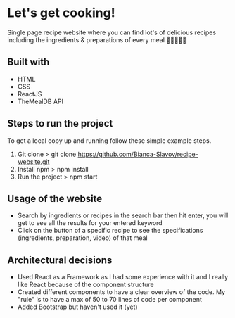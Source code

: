 # Let's get cooking!

Single page recipe website where you can find lot's of delicious recipes including the ingredients & preparations of every meal 🥕🥑🍅🌮🍝

## Built with

- HTML
- CSS
- ReactJS
- TheMealDB API

## Steps to run the project 
To get a local copy up and running follow these simple example steps.

1. Git clone > git clone https://github.com/Bianca-Slavov/recipe-website.git
2. Install npm > npm install
3. Run the project > npm start

## Usage of the website

- Search by ingredients or recipes in the search bar then hit enter, you will get to see all the results for your entered keyword
- Click on the button of a specific recipe to see the specifications (ingredients, preparation, video) of that meal 

## Architectural decisions

- Used React as a Framework as I had some experience with it and I really like React because of the component structure
- Created different components to have a clear overview of the code. My "rule" is to have a max of 50 to 70 lines of code per component
- Added Bootstrap but haven't used it (yet)

